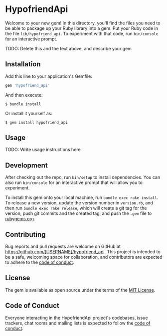# HypofriendApi

Welcome to your new gem! In this directory, you'll find the files you need to be able to package up your Ruby library into a gem. Put your Ruby code in the file `lib/hypofriend_api`. To experiment with that code, run `bin/console` for an interactive prompt.

TODO: Delete this and the text above, and describe your gem

## Installation

Add this line to your application's Gemfile:

```ruby
gem 'hypofriend_api'
```

And then execute:

    $ bundle install

Or install it yourself as:

    $ gem install hypofriend_api

## Usage

TODO: Write usage instructions here

## Development

After checking out the repo, run `bin/setup` to install dependencies. You can also run `bin/console` for an interactive prompt that will allow you to experiment.

To install this gem onto your local machine, run `bundle exec rake install`. To release a new version, update the version number in `version.rb`, and then run `bundle exec rake release`, which will create a git tag for the version, push git commits and the created tag, and push the `.gem` file to [rubygems.org](https://rubygems.org).

## Contributing

Bug reports and pull requests are welcome on GitHub at https://github.com/[USERNAME]/hypofriend_api. This project is intended to be a safe, welcoming space for collaboration, and contributors are expected to adhere to the [code of conduct](https://github.com/[USERNAME]/hypofriend_api/blob/master/CODE_OF_CONDUCT.md).

## License

The gem is available as open source under the terms of the [MIT License](https://opensource.org/licenses/MIT).

## Code of Conduct

Everyone interacting in the HypofriendApi project's codebases, issue trackers, chat rooms and mailing lists is expected to follow the [code of conduct](https://github.com/[USERNAME]/hypofriend_api/blob/master/CODE_OF_CONDUCT.md).
